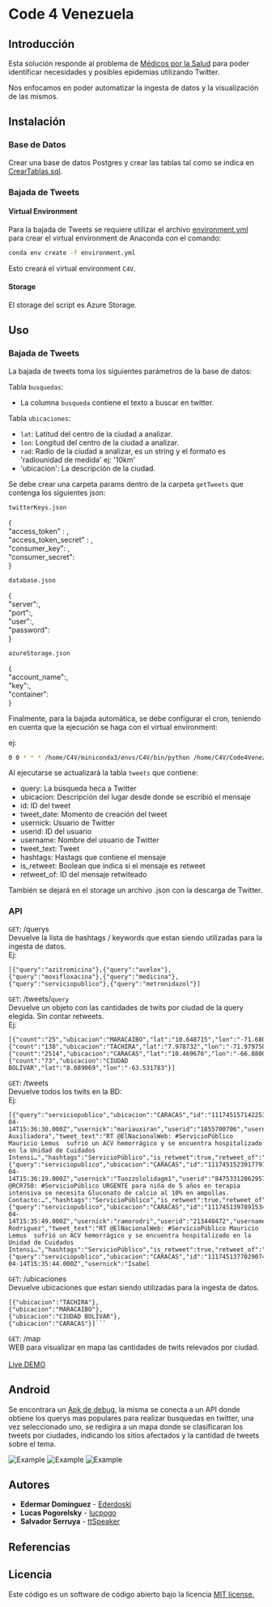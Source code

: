 # Code 4 Venezuela

## Introducción

Esta solución responde al problema de [Médicos por la Salud](https://github.com/code-for-venezuela/2019-april-codeathon/tree/master/challenges/MPV-INF) para poder identificar necesidades y posibles epidemias utilizando Twitter.

Nos enfocamos en poder automatizar la ingesta de datos y la visualización de las mismos.

## Instalación

### Base de Datos

Crear una base de datos Postgres y crear las tablas tal como se indica en [CrearTablas.sql](CrearTablas.sql).


### Bajada de Tweets

#### Virtual Environment

Para la bajada de Tweets se requiere utilizar el archivo [environment.yml](environment.yml) para crear el virtual environment de Anaconda con el comando:

```bash
conda env create -f environment.yml
```

Esto creará el virtual environment `C4V`.

#### Storage

El storage del script es Azure Storage.
	
## Uso

### Bajada de Tweets

La bajada de tweets toma los siguientes parámetros de la base de datos:

Tabla `busquedas`: 

* La columna `busqueda` contiene el texto a buscar en twitter.

Tabla `ubicaciones`:

* `lat`: Latitud del centro de la ciudad a analizar.
* `lon`: Longitud del centro de la ciudad a analizar.
* `rad`: Radio de la ciudad a analizar, es un string y el formato es 'radiounidad de medida' ej: '10km'
* 'ubicacion': La descripción de la ciudad.

Se debe crear una carpeta params dentro de la carpeta `getTweets` que contenga los siguientes json:

`twitterKeys.json`

{
<br>"access_token" : ,
<br>"access_token_secret" : ,
<br>"consumer_key": ,
<br>"consumer_secret": 
<br>}

`database.json`

{
<br>"server":,
<br>"port":,
<br>"user":,
<br>"password":
<br>}

`azureStorage.json`

{
<br>"account_name":,
<br>"key":,
<br>"container":
<br>}

Finalmente, para la bajada automática, se debe configurar el cron, teniendo en cuenta que la ejecución se haga con el virtual environment:

ej: 

```bash
0 0 * * * /home/C4V/miniconda3/envs/C4V/bin/python /home/C4V/Code4Venezuela/getTweets/twDownload.py
```

Al ejecutarse se actualizará la tabla `tweets` que contiene:

* query: La búsqueda heca a Twitter
* ubicacion: Descripción del lugar desde donde se escribió el mensaje
* id: ID del tweet
* tweet_date: Momento de creación del tweet
* usernick: Usuario de Twitter
* userid: ID del usuario
* username: Nombre del usuario de Twitter
* tweet_text: Tweet
* hashtags: Hastags que contiene el mensaje
* is_retweet: Boolean que indica si el mensaje es retweet
* retweet_of: ID del mensaje retwiteado

También se dejará en el storage un archivo .json con la descarga de Twitter.


### API

```GET```: /querys
<br>Devuelve la lista de hashtags / keywords que estan siendo utilizadas para la ingesta de datos.
<br>Ej:
```
[{"query":"azitromicina"},{"query":"avelox"},{"query":"moxifloxacina"},{"query":"medicina"},{"query":"serviciopublico"},{"query":"metronidazol"}]
```

```GET```: /tweets/```query```
<br>Devuelve un objeto con las cantidades de twits por ciudad de la query elegida. Sin contar retweets.
<br>Ej:
```
[{"count":"25","ubicacion":"MARACAIBO","lat":"10.648715","lon":"-71.680717"},{"count":"138","ubicacion":"TÁCHIRA","lat":"7.978732","lon":"-71.979750"},
{"count":"2514","ubicacion":"CARACAS","lat":"10.469676","lon":"-66.880064"},
{"count":"73","ubicacion":"CIUDAD BOLÍVAR","lat":"8.089069","lon":"-63.531783"}]
```


```GET```: /tweets
<br>Devuelve todos los twits en la BD:
<br>Ej:
```
[{"query":"serviciopublico","ubicacion":"CARACAS","id":"1117451571422531584","tweet_date":"2019-04-14T15:36:30.000Z","usernick":"mariauxiran","userid":"1855700706","username":"Maria Auxiliadora","tweet_text":"RT @ElNacionalWeb: #ServicioPúblico Mauricio Lemus  sufrió un ACV hemorrágico y se encuentra hospitalizado en la Unidad de Cuidados Intensi…","hashtags":"ServicioPúblico","is_retweet":true,"retweet_of":"1117451230467502100"},{"query":"serviciopublico","ubicacion":"CARACAS","id":"1117451523917791232","tweet_date":"2019-04-14T15:36:19.000Z","usernick":"Tuozzololidagm1","userid":"847533128629575680","username":"Tuozzololida@gmail.c","tweet_text":"RT @RCR750: #ServicioPúblico URGENTE para niña de 5 años en terapia intensiva se necesita Gluconato de calcio al 10% en ampollas. Contacto:…","hashtags":"ServicioPúblico","is_retweet":true,"retweet_of":"1117408911789838300"},
{"query":"serviciopublico","ubicacion":"CARACAS","id":"1117451397891534848","tweet_date":"2019-04-14T15:35:49.000Z","usernick":"ramorodri","userid":"213440472","username":"Ramon Rodriguez","tweet_text":"RT @ElNacionalWeb: #ServicioPúblico Mauricio Lemus  sufrió un ACV hemorrágico y se encuentra hospitalizado en la Unidad de Cuidados Intensi…","hashtags":"ServicioPúblico","is_retweet":true,"retweet_of":"1117451230467502100"},{"query":"serviciopublico","ubicacion":"CARACAS","id":"1117451377029074944","tweet_date":"2019-04-14T15:35:44.000Z","usernick":"Isabel
```

```GET```: /ubicaciones
<br>Devuelve ubicaciones que estan siendo utilizadas para la ingesta de datos.
```
[{"ubicacion":"TÁCHIRA"},
{"ubicacion":"MARACAIBO"},
{"ubicacion":"CIUDAD BOLÍVAR"},
{"ubicacion":"CARACAS"}]```
```
```GET```: /map
<br>WEB para visualizar en mapa las cantidades de twits relevados por ciudad.
<br><br>[Live DEMO](http://40.117.115.124:8080/map)

## Android 

Se encontrara un [Apk de debug](https://github.com/lucpogo/Code4Venezuela/tree/master/TwitterHelpHackaton/apk-debug), la misma se conecta a un API donde obtiene los querys mas populares para realizar busquedas en twitter, una vez seleccionado uno, se redigira a un mapa donde se clasificaran los tweets por ciudades, indicando los sitios afectados y la cantidad de tweets sobre el tema. 

![Example](https://github.com/lucpogo/Code4Venezuela/blob/master/TwitterHelpHackaton/images/example_1.png) 
![Example](https://github.com/lucpogo/Code4Venezuela/blob/master/TwitterHelpHackaton/images/example_2.png) 
![Example](https://github.com/lucpogo/Code4Venezuela/blob/master/TwitterHelpHackaton/images/example_3.png) 
  
  
## Autores

* **Edermar Dominguez** - [Ederdoski](https://gitlab.com/Ederdoski/about)
* **Lucas Pogorelsky** - [lucpogo](http://www.github.com/lucpogo)
* **Salvador Serruya** - [ttSpeaker](http://www.github.com/ttspeaker)

## Referencias


## Licencia

Este código es un software de código abierto bajo la licencia [MIT license.](https://opensource.org/licenses/MIT)

